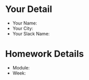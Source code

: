 <!--

You must title your PR like this:

COHORT_NAME | FIRST_NAME LAST_NAME | REPO_NAME | WEEK

For example,

ITP-OCT-24 | Carol Owen | GitHomeworkFixErrors | Week1

Complete the task list below this message.
If your PR is rejected, check the task list.

-->

# Your Detail

- Your Name:
- Your City:
- Your Slack Name:

# Homework Details

- Module:
- Week:
